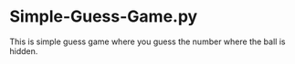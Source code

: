 # Simple-Guess-Game.py
This is simple guess game where you guess the number where the ball is hidden.
